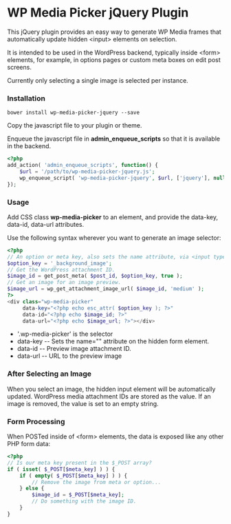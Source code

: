 # WP Media Picker jQuery Plugin

This jQuery plugin provides an easy way to generate WP Media frames 
that automatically update hidden &lt;input> elements on selection.

It is intended to be used in the WordPress backend, typically inside
&lt;form> elements, for example, in options pages or custom meta boxes on 
edit post screens.

Currently only selecting a single image is selected per instance.

### Installation

```
bower install wp-media-picker-jquery --save
```

Copy the javascript file to your plugin or theme.

Enqueue the javascript file in **admin_enqueue_scripts** so that it
is available in the backend.

```php
<?php
add_action( 'admin_enqueue_scripts', function() {
    $url = '/path/to/wp-media-picker-jquery.js';
    wp_enqueue_script( 'wp-media-picker-jquery', $url, ['jquery'], null, true );
});
```
### Usage

Add CSS class **wp-media-picker** to an element, and provide the data-key, data-id, 
data-url attributes.
 
Use the following syntax wherever you want to generate an image selector:

```php
<?php
// An option or meta key, also sets the name attribute, via <input type="hidden" name="{$option_key}">
$option_key = '_background_image';
// Get the WordPress attachment ID.
$image_id = get_post_meta( $post_id, $option_key, true );
// Get an image for an image preview.
$image_url = wp_get_attachment_image_url( $image_id, 'medium' );
?>
<div class="wp-media-picker" 
     data-key="<?php echo esc_attr( $option_key ); ?>" 
     data-id="<?php echo $image_id; ?>" 
     data-url="<?php echo $image_url; ?>"></div>
```

- '.wp-media-picker' is the selector 
- data-key -- Sets the name="" attribute on the hidden form element.
- data-id -- Preview image attachment ID. 
- data-url --  URL to the preview image


### After Selecting an Image

When you select an image, the hidden input element will be automatically updated. 
WordPress media attachment IDs are stored as the value.
If an image is removed, the value is set to an empty string.

### Form Processing

When POSTed inside of &lt;form> elements, the data is exposed like any other
PHP form data:

```php
<?php
// Is our meta key present in the $_POST array?
if ( isset( $_POST[$meta_key] ) ) {
    if ( empty( $_POST[$meta_key] ) ) {
        // Remove the image from meta or option...
    } else {
        $image_id = $_POST[$meta_key];
        // Do something with the image ID.
    }
}
``` 